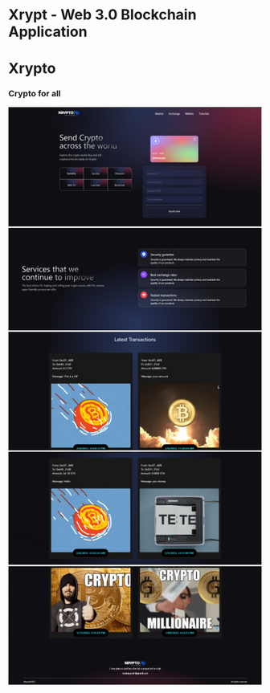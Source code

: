 # Xrypt - Web 3.0 Blockchain Application
<div>
    <div>
        <h1>Xrypto</h1>
        <h3>Crypto for all</h3>
    </div>
    <p align="center">
      <img src="https://github.com/Ayushi-Kosta/Xrypto/blob/main/readme_images/1.png" width="550" title="hover text">
      <img src="https://github.com/Ayushi-Kosta/Xrypto/blob/main/readme_images/2.png" width="550" title="hover text">
      <img src="https://github.com/Ayushi-Kosta/Xrypto/blob/main/readme_images/3.png" width="550" title="hover text">
      <img src="https://github.com/Ayushi-Kosta/Xrypto/blob/main/readme_images/4.png" width="550" title="hover text">
      <img src="https://github.com/Ayushi-Kosta/Xrypto/blob/main/readme_images/5.png" width="550" title="hover text">
    </p>

</div>

